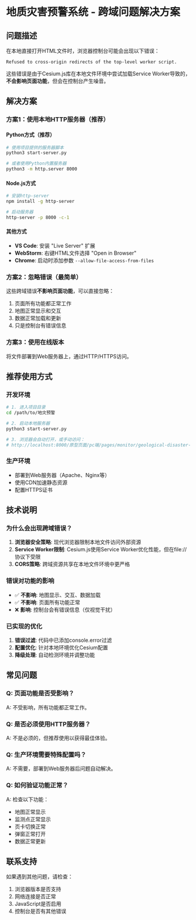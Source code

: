 # 地质灾害预警系统 - 跨域问题解决方案

## 问题描述

在本地直接打开HTML文件时，浏览器控制台可能会出现以下错误：

```
Refused to cross-origin redirects of the top-level worker script.
```

这些错误是由于Cesium.js库在本地文件环境中尝试加载Service Worker导致的，**不会影响页面功能**，但会在控制台产生噪音。

## 解决方案

### 方案1：使用本地HTTP服务器（推荐）

#### Python方式（推荐）
```bash
# 使用项目提供的服务器脚本
python3 start-server.py

# 或者使用Python内置服务器
python3 -m http.server 8000
```

#### Node.js方式
```bash
# 安装http-server
npm install -g http-server

# 启动服务器
http-server -p 8000 -c-1
```

#### 其他方式
- **VS Code**: 安装 "Live Server" 扩展
- **WebStorm**: 右键HTML文件选择 "Open in Browser"
- **Chrome**: 启动时添加参数 `--allow-file-access-from-files`

### 方案2：忽略错误（最简单）

这些跨域错误**不影响页面功能**，可以直接忽略：

1. 页面所有功能都正常工作
2. 地图正常显示和交互
3. 数据正常加载和更新
4. 只是控制台有错误信息

### 方案3：使用在线版本

将文件部署到Web服务器上，通过HTTP/HTTPS访问。

## 推荐使用方式

### 开发环境
```bash
# 1. 进入项目目录
cd /path/to/地灾预警

# 2. 启动本地服务器
python3 start-server.py

# 3. 浏览器会自动打开，或手动访问：
# http://localhost:8000/原型页面/pc端/pages/monitor/geological-disaster-dashboard.html
```

### 生产环境
- 部署到Web服务器（Apache、Nginx等）
- 使用CDN加速静态资源
- 配置HTTPS证书

## 技术说明

### 为什么会出现跨域错误？

1. **浏览器安全策略**: 现代浏览器限制本地文件访问外部资源
2. **Service Worker限制**: Cesium.js使用Service Worker优化性能，但在file://协议下受限
3. **CORS策略**: 跨域资源共享在本地文件环境中更严格

### 错误对功能的影响

- ✅ **不影响**: 地图显示、交互、数据加载
- ✅ **不影响**: 页面所有功能正常
- ❌ **影响**: 控制台会有错误信息（仅视觉干扰）

### 已实现的优化

1. **错误过滤**: 代码中已添加console.error过滤
2. **配置优化**: 针对本地环境优化Cesium配置
3. **降级处理**: 自动检测环境并调整功能

## 常见问题

### Q: 页面功能是否受影响？
A: 不受影响，所有功能都正常工作。

### Q: 是否必须使用HTTP服务器？
A: 不是必须的，但推荐使用以获得最佳体验。

### Q: 生产环境需要特殊配置吗？
A: 不需要，部署到Web服务器后问题自动解决。

### Q: 如何验证功能正常？
A: 检查以下功能：
- 地图正常显示
- 监测点正常显示
- 页卡切换正常
- 弹窗正常打开
- 数据正常更新

## 联系支持

如果遇到其他问题，请检查：
1. 浏览器版本是否支持
2. 网络连接是否正常
3. JavaScript是否启用
4. 控制台是否有其他错误
